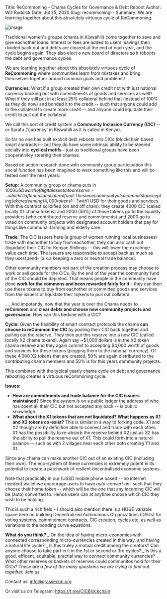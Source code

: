 Title: ReCommoning - Chama Cycles for Governance & Debt Reboot
Author: Will Ruddick
Date: Jul 25, 2020
Slug: recommoning--
Summary: We are learning together about this absolutely virtuous cycle of ReCommoning.

![image](images/blog/recommoning--1.webp)

Traditional women's groups (chama in Kiswahili) come together to save
and give eachother loans. Interest or fees are added to users' savings
then divided back out and debts are cleared at the end of each year, and
the cycle begins again. They also elect a new board of directors so it
reboots the debt and governance cycles.

We are learning together about this absolutely virtuous cycle of
**ReCommoning** where communities learn from mistakes and bring
themselves together around common goals and problems!

**Currencies**: What if a group created their own credit not with just
national currency backing but with commitments of goods and services as
well? What if they still put in at least 25% collateral behind that
(instead of 100% as they do now) and bonded it to the credit -- such
that anyone could add to the collateral to create more credit -- and
anyone could liquidate their credit to pull out the collateral.

We call this sort of credit system a **Community Inclusion Currency
(CIC)** -- or Sarafu ('currency' in Kiswahili as it is called in
Kenya).

So far no one has built explicit debt reboots into CICs (blockchain
based smart contracts)-- but they do have some intrinsic ability to be
steered socially into **cyclical motifs** - just as traditional groups
have been cooperativley steering their chamas.

Based on action research done with community group participation this
social function has been imagined to work something like this and will
be tested over the next years:

**Setup:** A community group or chama puts in $1000 USD worth of
digital asset into a reserve -- which I'll often call a collateral fund.
The same community also commits to accepting (aka redeeming) 4,000
tokens 1:1 with 1$ USD for their goods and services. With this contract
solidified (on and off chain): they create 4000 CIC (called locally X1
chama tokens) and 2000 (50%) of those tokens go to the liquidity
providers (who contributed reserve and commitments) and 2000 go to voted
on community projects with designated account holders that pay for
things like communal farming and elderly care.

**Trade:** The CIC issuers here (a group of women running local
businesses) trade with eachother to buy from eachother, they can also
cash out (liquidate) their CIC for Kenyan Shillings -- this will lower
the excahnge value each time. The issuers are responsible to accept back
as much as they use/spend- (a.k.a keeping a zero or neutral trade
balance).

Other community members not part of the creation process may choose to
work or sell goods for the CICs. By the end of the year the community
fund of the CIC should be depleted. That means people in the community
have done **work for the commons and been rewarded fairly for it** -
they can then use these tokens to buy from eachother or committed goods
and services from the issuers or liquidate their tojkens to pull out
collateral.

.... And impotantly, now that the year is over the Chama needs to
**reCommon** and **clear debts and choose new community projects and
governance**. How can this bedone with a CIC?

**Cycle:** Given the flexibility of smart contract protocols the chama
**can choose to reCommon the CIC** by pooling their CIC back together
and pulling out the reserve. They then put this reserve into a new CIC
(called locally X2 chama tokens). Again say ~$1,000 dollars is in the
X2 token chama reserve and they again commit to accepting $4,000 worth
of goods and services for these tokens (pegging them to the national
currency). Of these 4,000 X2 tokens that are created, 50% are again
distributed to the contributing chama members and 50% is for this years
community projects.

This combined with the typical yearly chama cycle on debt and governance
rebooting creates a virtuous reCommoning cycle.

**Issues:**

- **How are commitments and trade balance for the CIC issuers
  maintained?** Since the system is on a public ledger the address of
  who has spent all their CIC but not accepted any back -- is public
  knowledge.
- **What about the X1 tokens that are not liquidated? What happens as
  X1 and X2 tokens co-exist?** This is similar in a way to forking
  code. X1 and X2 though are by definition able to connect and trade
  with each other. X1 has the possibility to re-absorb the reserve
  behind X2 just as X2 has the ability to pull the reserve out of X1.
  This could form into a natural balance -- such as with 2 villages
  near each other both creating Y1 and X1.

Since any chama can make another CIC out of an existing CIC (including
their own). The eco-system of these currencies is extremely potent in
its potential to create a patchwork of resilent decentralized economic
systems.

Note that practically in our (USSD mobile phone based -- no internet
needed) wallet we encourage users to have _auto-convert on-_ such that
they choose their home token -- which will be the one that any incoming
CIC will be (auto) converted to. Hence users can at anytime choose which
CIC they wish to be holding.

This is such a rich field - I should also mention there is a HUGE
variable space here on building Decentralized Autonomous Organizations
(DAOs) for voting systems, commitement contracts, CIC creation, cycles
etc, as well as variations to the bonding curve equations.

**What do you think?** _ On the idea of having micro-economies with
connected corresponding micro-currencies created in this way, and having
a natural life cycle? _ Is this truley a mutual credit among the
creators? Can anyone choose to take part in it in the 1st or second or
3rd cycles? _ Is this a good, efficent, equitable, practial way to
connect community currencies? _ What other reserves or baskets of
reserves could communites hold for their CICs? _These are a few of the
many questions we are trying to find out together. Join us._

Contact us: info@grassecon.org

Or visit us on Telegram: <https://t.me/CICBlockchain>
